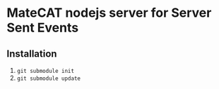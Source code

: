 # MateCAT nodejs server for Server Sent Events

## Installation

1. `git submodule init`
1. `git submodule update`
